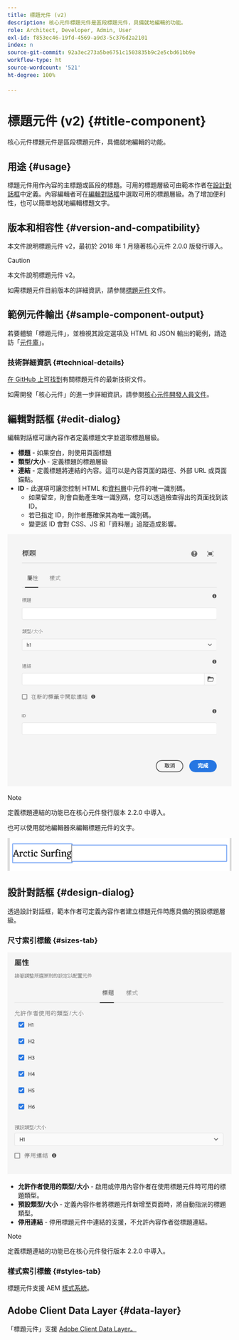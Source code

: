 ```yaml
---
title: 標題元件 (v2)
description: 核心元件標題元件是區段標題元件，具備就地編輯的功能。
role: Architect, Developer, Admin, User
exl-id: f853ec46-19fd-4569-a9d3-5c376d2a2101
index: n
source-git-commit: 92a3ec273a5be6751c1503835b9c2e5cbd61bb9e
workflow-type: ht
source-wordcount: '521'
ht-degree: 100%

---
```



# 標題元件 (v2) {#title-component}

核心元件標題元件是區段標題元件，具備就地編輯的功能。

## 用途 {#usage}

標題元件用作內容的主標題或區段的標題。可用的標題層級可由範本作者在[設計對話框](#design-dialog)中定義。內容編輯者可在[編輯對話框](#edit-dialog)中選取可用的標題層級。為了增加便利性，也可以簡單地就地編輯標題文字。

## 版本和相容性 {#version-and-compatibility}

本文件說明標題元件 v2，最初於 2018 年 1 月隨著核心元件 2.0.0 版發行導入。

>[!CAUTION]
>
>本文件說明標題元件 v2。
>
>如需標題元件目前版本的詳細資訊，請參閱[標題元件](/help/components/title.md)文件。

## 範例元件輸出 {#sample-component-output}

若要體驗「標題元件」，並檢視其設定選項及 HTML 和 JSON 輸出的範例，請造訪「[元件庫](https://adobe.com/go/aem_cmp_library_title_tw)」。

### 技術詳細資訊 {#technical-details}

[在 GitHub 上可找到](https://adobe.com/go/aem_cmp_tech_title_v2_tw)有關標題元件的最新技術文件。

如需開發「核心元件」的進一步詳細資訊，請參閱[核心元件開發人員文件](/help/developing/overview.md)。

## 編輯對話框 {#edit-dialog}

編輯對話框可讓內容作者定義標題文字並選取標題層級。

* **標題** - 如果空白，則使用頁面標題
* **類型/大小** - 定義標題的標題層級
* **連結** - 定義標題將連結的內容。這可以是內容頁面的路徑、外部 URL 或頁面錨點。
* **ID** - 此選項可讓您控制 HTML 和[資料層](/help/developing/data-layer/overview.md)中元件的唯一識別碼。
   * 如果留空，則會自動產生唯一識別碼，您可以透過檢查得出的頁面找到該 ID。
   * 若已指定 ID，則作者應確保其為唯一識別碼。
   * 變更該 ID 會對 CSS、JS 和「資料層」追蹤造成影響。

![標題元件的編輯對話框](/help/assets/title-edit.png)

>[!NOTE]
>
>定義標題連結的功能已在核心元件發行版本 2.2.0 中導入。

也可以使用就地編輯器來編輯標題元件的文字。

![標題元件的就地編輯](/help/assets/title-edit-inline.png)

## 設計對話框 {#design-dialog}

透過設計對話框，範本作者可定義內容作者建立標題元件時應具備的預設標題層級。

### 尺寸索引標籤 {#sizes-tab}

![標題元件的設計對話框](/help/assets/title-design.png)

* **允許作者使用的類型/大小** - 啟用或停用內容作者在使用標題元件時可用的標題類型。
* **預設類型/大小** - 定義內容作者將標題元件新增至頁面時，將自動指派的標題類型。
* **停用連結** - 停用標題元件中連結的支援，不允許內容作者從標題連結。

>[!NOTE]
>
>定義標題連結的功能已在核心元件發行版本 2.2.0 中導入。

### 樣式索引標籤 {#styles-tab}

標題元件支援 AEM [樣式系統](/help/get-started/authoring.md#component-styling)。

## Adobe Client Data Layer {#data-layer}

「標題元件」支援 [Adobe Client Data Layer。](/help/developing/data-layer/overview.md)
